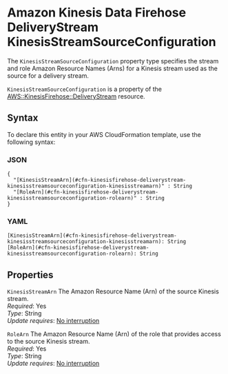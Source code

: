 # Amazon Kinesis Data Firehose DeliveryStream KinesisStreamSourceConfiguration<a name="aws-properties-kinesisfirehose-deliverystream-kinesisstreamsourceconfiguration"></a>

<a name="aws-properties-kinesisfirehose-deliverystream-kinesisstreamsourceconfiguration-description"></a> The `KinesisStreamSourceConfiguration` property type specifies the stream and role Amazon Resource Names \(Arns\) for a Kinesis stream used as the source for a delivery stream\.

<a name="aws-properties-kinesisfirehose-deliverystream-kinesisstreamsourceconfiguration-inheritance"></a> `KinesisStreamSourceConfiguration` is a property of the [AWS::KinesisFirehose::DeliveryStream](aws-resource-kinesisfirehose-deliverystream.md) resource\. 

## Syntax<a name="aws-properties-kinesisfirehose-deliverystream-kinesisstreamsourceconfiguration-syntax"></a>

To declare this entity in your AWS CloudFormation template, use the following syntax:

### JSON<a name="aws-properties-kinesisfirehose-deliverystream-kinesisstreamsourceconfiguration-syntax.json"></a>

```
{
  "[KinesisStreamArn](#cfn-kinesisfirehose-deliverystream-kinesisstreamsourceconfiguration-kinesisstreamarn)" : String
  "[RoleArn](#cfn-kinesisfirehose-deliverystream-kinesisstreamsourceconfiguration-rolearn)" : String
}
```

### YAML<a name="aws-properties-kinesisfirehose-deliverystream-kinesisstreamsourceconfiguration.yaml"></a>

```
[KinesisStreamArn](#cfn-kinesisfirehose-deliverystream-kinesisstreamsourceconfiguration-kinesisstreamarn): String
[RoleArn](#cfn-kinesisfirehose-deliverystream-kinesisstreamsourceconfiguration-rolearn): String
```

## Properties<a name="aws-properties-kinesisfirehose-deliverystream-kinesisstreamsourceconfiguration-properties"></a>

`KinesisStreamArn`  <a name="cfn-kinesisfirehose-deliverystream-kinesisstreamsourceconfiguration-kinesisstreamarn"></a>
The Amazon Resource Name \(Arn\) of the source Kinesis stream\.  
 *Required*: Yes  
 *Type*: String  
 *Update requires*: [No interruption](using-cfn-updating-stacks-update-behaviors.md#update-no-interrupt) 

`RoleArn`  <a name="cfn-kinesisfirehose-deliverystream-kinesisstreamsourceconfiguration-rolearn"></a>
The Amazon Resource Name \(Arn\) of the role that provides access to the source Kinesis stream\.  
 *Required*: Yes  
 *Type*: String  
 *Update requires*: [No interruption](using-cfn-updating-stacks-update-behaviors.md#update-no-interrupt) 